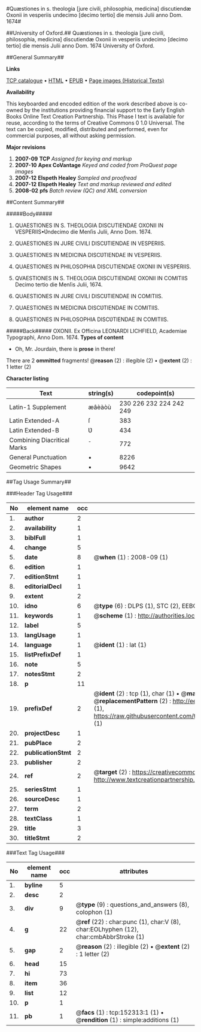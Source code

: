 #Quæstiones in s. theologia [jure civili, philosophia, medicina] discutiendæ Oxonii in vesperiis undecimo [decimo tertio] die mensis Julii anno Dom. 1674#

##University of Oxford.##
Quæstiones in s. theologia [jure civili, philosophia, medicina] discutiendæ Oxonii in vesperiis undecimo [decimo tertio] die mensis Julii anno Dom. 1674
University of Oxford.

##General Summary##

**Links**

[TCP catalogue](http://www.ota.ox.ac.uk/tcp/)  • 
[HTML](http://tei.it.ox.ac.uk/tcp/Texts-HTML/free/A90/A90326.html)  • 
[EPUB](http://tei.it.ox.ac.uk/tcp/Texts-EPUB/free/A90/A90326.epub) • 
[Page images (Historical Texts)](https://data.historicaltexts.jisc.ac.uk/view?pubId=eebo-38875817e&pageId=eebo-38875817e-152313-1)

**Availability**

This keyboarded and encoded edition of the
	       work described above is co-owned by the institutions
	       providing financial support to the Early English Books
	       Online Text Creation Partnership. This Phase I text is
	       available for reuse, according to the terms of Creative
	       Commons 0 1.0 Universal. The text can be copied,
	       modified, distributed and performed, even for
	       commercial purposes, all without asking permission.

**Major revisions**

1. __2007-09__ __TCP__ *Assigned for keying and markup*
1. __2007-10__ __Apex CoVantage__ *Keyed and coded from ProQuest page images*
1. __2007-12__ __Elspeth Healey__ *Sampled and proofread*
1. __2007-12__ __Elspeth Healey__ *Text and markup reviewed and edited*
1. __2008-02__ __pfs__ *Batch review (QC) and XML conversion*

##Content Summary##

#####Body#####

1. QUAESTIONES IN S. THEOLOGIA DISCUTIENDAE OXONII IN VESPERIIS▪Ʋndecimo die Menſis Julii, Anno Dom. 1674.

1. QUAESTIONES IN JURE CIVILI DISCƲTIENDAE IN VESPERIIS.

1. QUAESTIONES IN MEDICINA DISCƲTIENDAE IN VESPERIIS.

1. QUAESTIONES IN PHILOSOPHIA DISCUTIENDAE OXONII IN VESPERIIS.

1. QVAESTIONES IN S. THEOLOGIA DISCUTIENDAE OXONII IN COMITIIS Decimo tertio die Menſis Julii, 1674.

1. QUAESTIONES IN JURE CIVILI DISCƲTIENDAE IN COMITIIS.

1. QUAESTIONES IN MEDICINA DISCƲTIENDAE IN COMITIIS.

1. QUAESTIONES IN PHILOSOPHIA DISCƲTIENDAE IN COMITIIS.

#####Back#####
OXONII. Ex Officina LEONARDI LICHFIELD, Academiae Typographi, Anno Dom. 1674.
**Types of content**

  * Oh, Mr. Jourdain, there is **prose** in there!

There are 2 **ommitted** fragments! 
 @__reason__ (2) : illegible (2)  •  @__extent__ (2) : 1 letter (2)

**Character listing**


|Text|string(s)|codepoint(s)|
|---|---|---|
|Latin-1 Supplement|æâèàòù|230 226 232 224 242 249|
|Latin Extended-A|ſ|383|
|Latin Extended-B|Ʋ|434|
|Combining             Diacritical Marks|̄|772|
|General Punctuation|•|8226|
|Geometric Shapes|▪|9642|

##Tag Usage Summary##

###Header Tag Usage###

|No|element name|occ|attributes|
|---|---|---|---|
|1.|__author__|2||
|2.|__availability__|1||
|3.|__biblFull__|1||
|4.|__change__|5||
|5.|__date__|8| @__when__ (1) : 2008-09 (1)|
|6.|__edition__|1||
|7.|__editionStmt__|1||
|8.|__editorialDecl__|1||
|9.|__extent__|2||
|10.|__idno__|6| @__type__ (6) : DLPS (1), STC (2), EEBO-CITATION (1), OCLC (1), VID (1)|
|11.|__keywords__|1| @__scheme__ (1) : http://authorities.loc.gov/ (1)|
|12.|__label__|5||
|13.|__langUsage__|1||
|14.|__language__|1| @__ident__ (1) : lat (1)|
|15.|__listPrefixDef__|1||
|16.|__note__|5||
|17.|__notesStmt__|2||
|18.|__p__|11||
|19.|__prefixDef__|2| @__ident__ (2) : tcp (1), char (1)  •  @__matchPattern__ (2) : ([0-9\-]+):([0-9IVX]+) (1), (.+) (1)  •  @__replacementPattern__ (2) : http://eebo.chadwyck.com/downloadtiff?vid=$1&page=$2 (1), https://raw.githubusercontent.com/textcreationpartnership/Texts/master/tcpchars.xml#$1 (1)|
|20.|__projectDesc__|1||
|21.|__pubPlace__|2||
|22.|__publicationStmt__|2||
|23.|__publisher__|2||
|24.|__ref__|2| @__target__ (2) : https://creativecommons.org/publicdomain/zero/1.0/ (1), http://www.textcreationpartnership.org/docs/. (1)|
|25.|__seriesStmt__|1||
|26.|__sourceDesc__|1||
|27.|__term__|2||
|28.|__textClass__|1||
|29.|__title__|3||
|30.|__titleStmt__|2||


###Text Tag Usage###

|No|element name|occ|attributes|
|---|---|---|---|
|1.|__byline__|5||
|2.|__desc__|2||
|3.|__div__|9| @__type__ (9) : questions_and_answers (8), colophon (1)|
|4.|__g__|22| @__ref__ (22) : char:punc (1), char:V (8), char:EOLhyphen (12), char:cmbAbbrStroke (1)|
|5.|__gap__|2| @__reason__ (2) : illegible (2)  •  @__extent__ (2) : 1 letter (2)|
|6.|__head__|15||
|7.|__hi__|73||
|8.|__item__|36||
|9.|__list__|12||
|10.|__p__|1||
|11.|__pb__|1| @__facs__ (1) : tcp:152313:1 (1)  •  @__rendition__ (1) : simple:additions (1)|

